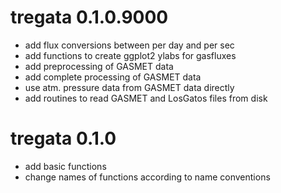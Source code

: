 # tregata 0.1.0.9000
* add flux conversions between per day and per sec
* add functions to create ggplot2 ylabs for gasfluxes
* add preprocessing of GASMET data
* add complete processing of GASMET data
* use atm. pressure data from GASMET data directly
* add routines to read GASMET and LosGatos files from disk

# tregata 0.1.0
* add basic functions
* change names of functions according to name conventions
